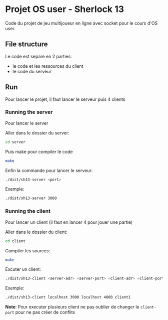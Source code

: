# Projet OS user - Sherlock 13

Code du projet de jeu multijoueur en ligne avec socket pour le cours d'OS user.

## File structure

Le code est separe en 2 parties:
- le code et les ressources du client
- le code du serveur

## Run

Pour lancer le projet, il faut lancer le serveur puis 4 clients

### Running the server

Pour lancer le server

Aller dans le dossier du server:
```sh
cd server
```

Puis make pour compiler le code
```sh
make
```

Enfin la commande pour lancer le serveur:
```sh
./dist/sh13-server <port>
```

Exemple:
```sh
./dist/sh13-server 3000
```

### Running the client

Pour lancer un client (il faut en lancer 4 pour jouer une partie)

Aller dans le dossier du client:
```sh
cd client
```

Compiler les sources:
```sh
make
```

Excuter un client:
```sh
./dist/sh13-client <server-adr> <server-port> <client-adr> <client-port> <player-name>
```

Exemple:
```sh
./dist/sh13-client localhost 3000 localhost 4000 client1
```

**Note**: Pour executer plusieurs client ne pas oublier de changer le `client-port` pour ne pas créer de conflits